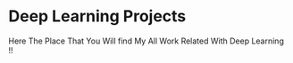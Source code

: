 # Deep Learning Projects
Here The Place That You Will find My All Work Related With Deep Learning !! 
